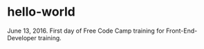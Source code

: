 # hello-world
June 13, 2016. First day of Free Code Camp training for Front-End-Developer training.
